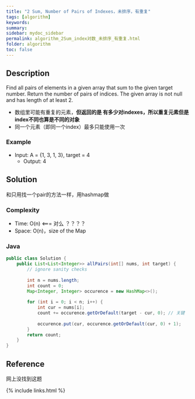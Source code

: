 ```yaml
---
title: "2 Sum, Number of Pairs of Indexes，未排序，有重复"
tags: [algorithm]
keywords:
summary:
sidebar: mydoc_sidebar
permalink: algorithm_2Sum_index对数_未排序_有重复.html
folder: algorithm
toc: false
---
```


## Description
Find all pairs of elements in a given array that sum to the given target number. Return the number of pairs of indices.
The given array is not null and has length of at least 2.

* 数组里可能有重复的元素，**但返回的是 有多少对indexes，所以重复元素但是index不同也算是不同的对象**
* 同一个元素（即同一个index）最多只能使用一次

### Example
* Input: A = {1, 3, 1, 3}, target = 4
  * Output: 4

## Solution
和只用找一个pair的方法一样，用hashmap做

### Complexity
* Time: O(n)  <=== 对么 ？？？？
* Space: O(n)，size of the Map

### Java
```java
public class Solution {
    public List<List<Integer>> allPairs(int[] nums, int target) {
        // ignore sanity checks
        
        int n = nums.length;
        int count = 0;
        Map<Integer, Integer> occurence = new HashMap<>();
        
        for (int i = 0; i < n; i++) {
            int cur = nums[i];
            count += occurence.getOrDefault(target - cur, 0); // 关键
            
            occurence.put(cur, occurence.getOrDefault(cur, 0) + 1);
        }
        return count;
    }
}
```

## Reference
网上没找到这题

{% include links.html %}
